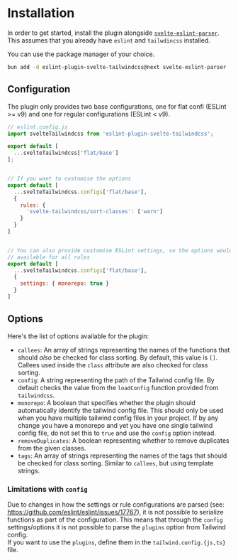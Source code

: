 # Installation

In order to get started, install the plugin alongside
[`svelte-eslint-parser`](https://github.com/sveltejs/eslint-plugin-svelte). This
assumes that you already have `eslint` and `tailwdincss` installed.

You can use the package manager of your choice.

```bash
bun add -d eslint-plugin-svelte-tailwindcss@next svelte-eslint-parser
```

## Configuration

The plugin only provides two base configurations, one for flat confi (ESLint >=
v9) and one for regular configurations (ESLint < v9).

```javascript
// eslint.config.js
import svelteTailwindcss from 'eslint-plugin-svelte-tailwindcss';

export default [
  ...svelteTailwindcss['flat/base']
];


// If you want to customise the options
export default [
  ...svelteTailwindcss.configs['flat/base'],
  {
    rules: {
      'svelte-tailwindcss/sort-classes': ['warn']
    }
  }
]


// You can also provide customise ESLint settings, so the options would be
// available for all rules
export default [
  ...svelteTailwindcss.configs['flat/base'],
  {
    settings: { monorepo: true }
  }
]
```

## Options

Here's the list of options available for the plugin:

- `callees`: An array of strings representing the names of the functions that
  should _also_ be checked for class sorting. By default, this value is `[]`.
  Callees used inside the `class` attribute are also checked for class sorting.
- `config`: A string representing the path of the Tailwind config file. By
  default checks the value from the `loadConfig` function provided from
  `tailwindcss`.
- `monorepo`: A boolean that specifies whether the plugin should automatically
  identify the tailwind config file. This should only be used when you have
  multiple tailwind config files in your project. If by any change you have a
  monorepo and yet you have one single tailwind config file, do not set this to
  `true` and use the `config` option instead.
- `removeDuplicates`: A boolean representing whether to remove duplicates from
  the given classes.
- `tags`: An array of strings representing the names of the tags that should be
  checked for class sorting. Similar to `callees`, but using template strings.

### Limitations with `config`

Due to changes in how the settings or rule configurations are parsed (see:
https://github.com/eslint/eslint/issues/17767), it is not possible to serialize
functions as part of the configuration. This means that through the `config`
settings/options it is not possible to parse the `plugins` option from Tailwind
config.  
If you want to use the `plugins`, define them in the `tailwind.config.{js,ts}`
file.
